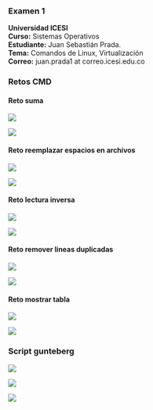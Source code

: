 ### Examen 1
**Universidad ICESI**  
**Curso:** Sistemas Operativos  
**Estudiante:** Juan Sebastián Prada.  
**Tema:** Comandos de Linux, Virtualización  
**Correo:** juan.prada1 at correo.icesi.edu.co

### Retos CMD

#### Reto suma

![][1]

![][2]

#### Reto reemplazar espacios en archivos

![][3]

![][4]

#### Reto lectura inversa

![][5]

![][6]

#### Reto remover lineas duplicadas

![][7]

![][8]

#### Reto mostrar tabla

![][9]

![][10]

### Script gunteberg

![][14]

![][11]

![][12]



[1]:imagenes/Screenshot_1.png
[2]:imagenes/Screenshot_2.png
[3]:imagenes/Screenshot_3.png
[4]:imagenes/Screenshot_4.png
[5]:imagenes/Screenshot_5.png
[6]:imagenes/Screenshot_6.png
[7]:imagenes/Screenshot_7.png
[8]:imagenes/Screenshot_8.png
[9]:imagenes/Screenshot_9.png
[10]:imagenes/Screenshot_10.png
[11]:imagenes/Screenshot_11.png
[12]:imagenes/Screenshot_13.png
[13]:imagenes/Screenshot_14.png
[14]:imagenes/Screenshot_16.png
